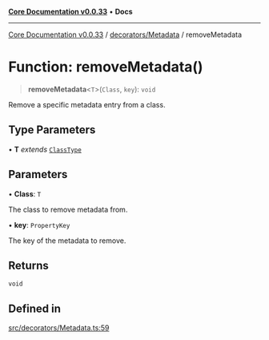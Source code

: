 [**Core Documentation v0.0.33**](../../../README.md) • **Docs**

***

[Core Documentation v0.0.33](../../../modules.md) / [decorators/Metadata](../README.md) / removeMetadata

# Function: removeMetadata()

> **removeMetadata**\<`T`\>(`Class`, `key`): `void`

Remove a specific metadata entry from a class.

## Type Parameters

• **T** *extends* [`ClassType`](../../../definitions/type-aliases/ClassType.md)

## Parameters

• **Class**: `T`

The class to remove metadata from.

• **key**: `PropertyKey`

The key of the metadata to remove.

## Returns

`void`

## Defined in

[src/decorators/Metadata.ts:59](https://github.com/stonemjs/core/blob/077f74fd791b5cd8637e1ab41cbefa238af9d384/src/decorators/Metadata.ts#L59)
